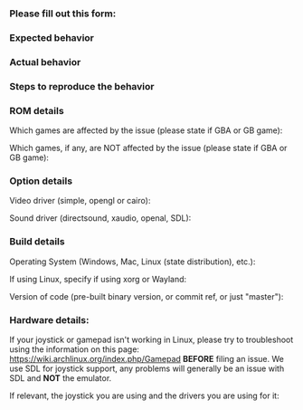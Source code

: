### Please fill out this form:

### Expected behavior

### Actual behavior

### Steps to reproduce the behavior

### ROM details

Which games are affected by the issue (please state if GBA or GB game):

Which games, if any, are NOT affected by the issue (please state if GBA or GB game):

### Option details

Video driver (simple, opengl or cairo):

Sound driver (directsound, xaudio, openal, SDL):

### Build details

Operating System (Windows, Mac, Linux (state distribution), etc.):

If using Linux, specify if using xorg or Wayland:

Version of code (pre-built binary version, or commit ref, or just "master"):

### Hardware details:

If your joystick or gamepad isn't working in Linux, please try to troubleshoot
using the information on this page:
https://wiki.archlinux.org/index.php/Gamepad **BEFORE** filing an issue. We use
SDL for joystick support, any problems will generally be an issue with SDL and
**NOT** the emulator.

If relevant, the joystick you are using and the drivers you are using for it:
